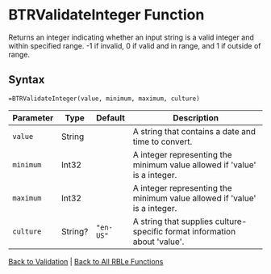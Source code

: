 # BTRValidateInteger Function

Returns an integer indicating whether an input string is a valid integer and within specified range. -1 if invalid, 0 if valid and in range, and 1 if outside of range.

## Syntax

```excel
=BTRValidateInteger(value, minimum, maximum, culture)
```

Parameter | Type | Default | Description
---|---|---|---
`value` | String |  | A string that contains a date and time to convert.
`minimum` | Int32 |  | A integer representing the minimum value allowed if 'value' is a integer.
`maximum` | Int32 |  | A integer representing the minimum value allowed if 'value' is a integer.
`culture` | String? | `"en-US"` | A string that supplies culture-specific format information about 'value'.

[Back to Validation](RBLeValidation.md) | [Back to All RBLe Functions](RBLe.md#function-documentation)